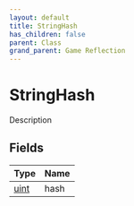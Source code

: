 ```yaml
---
layout: default
title: StringHash
has_children: false
parent: Class
grand_parent: Game Reflection
---
```

# StringHash
Description 

## Fields

| Type | Name |
|:----------|:--------------|
| [uint](/riftbreaker-wiki/docs/game-reflection/components/uint/) | hash |

